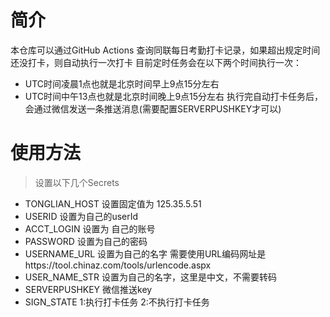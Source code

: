 # 简介
本仓库可以通过GitHub Actions 查询同联每日考勤打卡记录，如果超出规定时间还没打卡，则自动执行一次打卡
目前定时任务会在以下两个时间执行一次：  
  - UTC时间凌晨1点也就是北京时间早上9点15分左右
  - UTC时间中午13点也就是北京时间晚上9点15分左右
执行完自动打卡任务后，会通过微信发送一条推送消息(需要配置SERVERPUSHKEY才可以)

# 使用方法
>设置以下几个Secrets
- TONGLIAN_HOST  设置固定值为  125.35.5.51
- USERID  设置为自己的userId
- ACCT_LOGIN 设置为 自己的账号
- PASSWORD 设置为自己的密码
- USERNAME_URL 设置为自己的名字 需要使用URL编码网址是https://tool.chinaz.com/tools/urlencode.aspx
- USER_NAME_STR 设置为自己的名字，这里是中文，不需要转码
- SERVERPUSHKEY 微信推送key
- SIGN_STATE 1:执行打卡任务  2:不执行打卡任务
